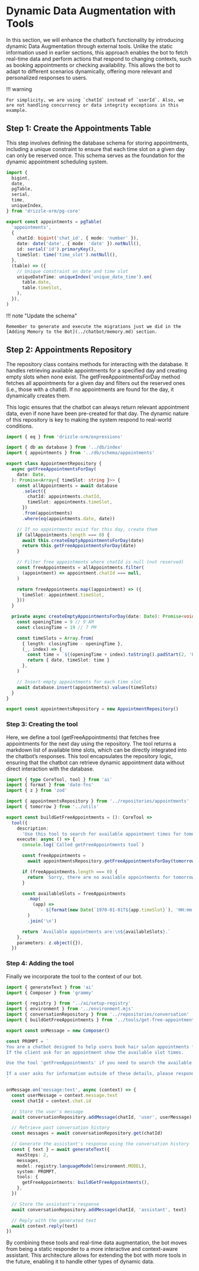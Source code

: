 # Dynamic Data Augmentation with Tools

In this section, we will enhance the chatbot’s functionality by introducing dynamic Data Augmentation through external tools. Unlike the static information used in earlier sections, this approach enables the bot to fetch real-time data and perform actions that respond to changing contexts, such as booking appointments or checking availability. This allows the bot to adapt to different scenarios dynamically, offering more relevant and personalized responses to users.

!!! warning

    For simplicity, we are using `chatId` instead of `userId`. Also, we are not handling concurrency or data integrity exceptions in this example.

## Step 1: Create the Appointments Table

This step involves defining the database schema for storing appointments, including a unique constraint to ensure that each time slot on a given day can only be reserved once. This schema serves as the foundation for the dynamic appointment scheduling system.


```ts title="src/lib/db/schema/appointments.ts"
import {
  bigint,
  date,
  pgTable,
  serial,
  time,
  uniqueIndex,
} from 'drizzle-orm/pg-core'

export const appointments = pgTable(
  'appointments',
  {
    chatId: bigint('chat_id', { mode: 'number' }),
    date: date('date', { mode: 'date' }).notNull(),
    id: serial('id').primaryKey(),
    timeSlot: time('time_slot').notNull(),
  },
  (table) => ({
    // Unique constraint on date and time slot
    uniqueDateTime: uniqueIndex('unique_date_time').on(
      table.date,
      table.timeSlot,
    ),
  }),
)
```

!!! note "Update the schema"

    Remember to generate and execute the migrations just we did in the [Adding Memory to the Bot](../chatbot/memory.md) section. 

## Step 2: Appointments Repository

The repository class contains methods for interacting with the database. It handles retrieving available appointments for a specified day and creating empty slots when none exist. The getFreeAppointmentsForDay method fetches all appointments for a given day and filters out the reserved ones (i.e., those with a chatId). If no appointments are found for the day, it dynamically creates them.

This logic ensures that the chatbot can always return relevant appointment data, even if none have been pre-created for that day. The dynamic nature of this repository is key to making the system respond to real-world conditions.

```ts title="src/lib/repositories/appointments.ts"
import { eq } from 'drizzle-orm/expressions'

import { db as database } from '../db/index'
import { appointments } from '../db/schema/appointments'

export class AppointmentRepository {
  async getFreeAppointmentsForDay(
    date: Date,
  ): Promise<Array<{ timeSlot: string }>> {
    const allAppointments = await database
      .select({
        chatId: appointments.chatId,
        timeSlot: appointments.timeSlot,
      })
      .from(appointments)
      .where(eq(appointments.date, date))

    // If no appointments exist for this day, create them
    if (allAppointments.length === 0) {
      await this.createEmptyAppointmentsForDay(date)
      return this.getFreeAppointmentsForDay(date)
    }

    // Filter free appointments where chatId is null (not reserved)
    const freeAppointments = allAppointments.filter(
      (appointment) => appointment.chatId === null,
    )

    return freeAppointments.map((appointment) => ({
      timeSlot: appointment.timeSlot,
    }))
  }

  private async createEmptyAppointmentsForDay(date: Date): Promise<void> {
    const openingTime = 9 // 9 AM
    const closingTime = 19 // 7 PM

    const timeSlots = Array.from(
      { length: closingTime - openingTime },
      (_, index) => {
        const time = `${(openingTime + index).toString().padStart(2, '0')}:00`
        return { date, timeSlot: time }
      },
    )

    // Insert empty appointments for each time slot
    await database.insert(appointments).values(timeSlots)
  }
}

export const appointmentsRepository = new AppointmentRepository()
```

### Step 3: Creating the tool

Here, we define a tool (getFreeAppointments) that fetches free appointments for the next day using the repository. The tool returns a markdown list of available time slots, which can be directly integrated into the chatbot’s responses. This tool encapsulates the repository logic, ensuring that the chatbot can retrieve dynamic appointment data without direct interaction with the database.

```ts title="src/lib/tools/get-free-appointments.ts"
import { type CoreTool, tool } from 'ai'
import { format } from 'date-fns'
import { z } from 'zod'

import { appointmentsRepository } from '../repositories/appointments'
import { tomorrow } from '../utils'

export const buildGetFreeAppointments = (): CoreTool =>
  tool({
    description:
      'Use this tool to search for available appointment times for tomorrow. Returns the response',
    execute: async () => {
      console.log(`Called getFreeAppointments tool`)

      const freeAppointments =
        await appointmentsRepository.getFreeAppointmentsForDay(tomorrow())

      if (freeAppointments.length === 0) {
        return `Sorry, there are no available appointments for tomorrow.`
      }

      const availableSlots = freeAppointments
        .map(
          (app) =>
            `- ${format(new Date(`1970-01-01T${app.timeSlot}`), 'HH:mm')}`,
        )
        .join('\n')

      return `Available appointments are:\n${availableSlots}.`
    },
    parameters: z.object({}),
  })
```

### Step 4: Adding the tool

Finally we incorporate the tool to the context of our bot.

```ts title="src/lib/handlers/on-message.ts"
import { generateText } from 'ai'
import { Composer } from 'grammy'

import { registry } from '../ai/setup-registry'
import { environment } from '../environment.mjs'
import { conversationRepository } from '../repositories/conversation'
import { buildGetFreeAppointments } from '../tools/get-free-appointments'

export const onMessage = new Composer()

const PROMPT = `
You are a chatbot designed to help users book hair salon appointments for the next day.
If the client ask for an appointment show the available slot times.

Use the tool 'getFreeAppointments' if you need to search the available appointments for tomorrow.

If a user asks for information outside of these details, please respond with: "I'm sorry, but I cannot assist with that. For more information, please call us at (555) 456-7890 or email us at info@hairsalon.com."
`

onMessage.on('message:text', async (context) => {
  const userMessage = context.message.text
  const chatId = context.chat.id

  // Store the user's message
  await conversationRepository.addMessage(chatId, 'user', userMessage)

  // Retrieve past conversation history
  const messages = await conversationRepository.get(chatId)

  // Generate the assistant's response using the conversation history
  const { text } = await generateText({
    maxSteps: 2,
    messages,
    model: registry.languageModel(environment.MODEL),
    system: PROMPT,
    tools: {
      getFreeAppointments: buildGetFreeAppointments(),
    },
  })

  // Store the assistant's response
  await conversationRepository.addMessage(chatId, 'assistant', text)

  // Reply with the generated text
  await context.reply(text)
})
```

By combining these tools and real-time data augmentation, the bot moves from being a static responder to a more interactive and context-aware assistant. This architecture allows for extending the bot with more tools in the future, enabling it to handle other types of dynamic data.
